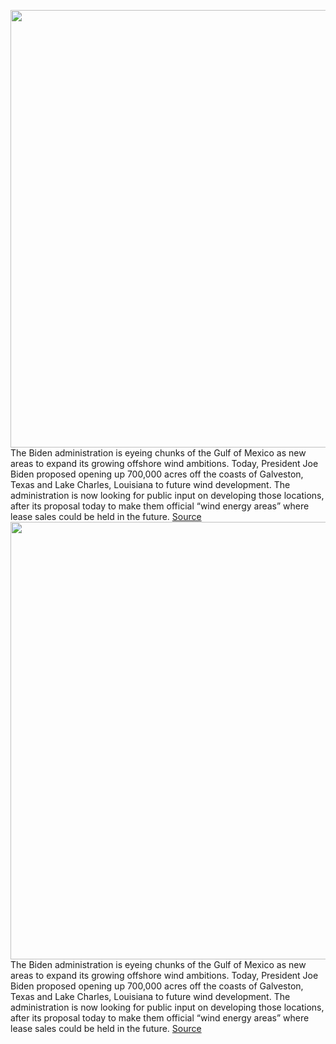 <img src='https://cdn.vox-cdn.com/thumbor/Skr98MQt6vi9mQ8mmmtBOX9of-4=/0x0:7466x4977/1200x800/filters:focal(3136x1892:4330x3086)/cdn.vox-cdn.com/uploads/chorus_image/image/71156304/1241482580.0.jpg' width='700px' /><br/>
The Biden administration is eyeing chunks of the Gulf of Mexico as new areas to expand its growing offshore wind ambitions. Today, President Joe Biden proposed opening up 700,000 acres off the coasts of Galveston, Texas and Lake Charles, Louisiana to future wind development. The administration is now looking for public input on developing those locations, after its proposal today to make them official “wind energy areas” where lease sales could be held in the future.
<a href='https://www.theverge.com/2022/7/20/23271267/offshore-wind-farms-gulf-of-mexico-joe-biden-clean-energy-climate-change'> Source <a/><img src='https://cdn.vox-cdn.com/thumbor/Skr98MQt6vi9mQ8mmmtBOX9of-4=/0x0:7466x4977/1200x800/filters:focal(3136x1892:4330x3086)/cdn.vox-cdn.com/uploads/chorus_image/image/71156304/1241482580.0.jpg' width='700px' /><br/>
The Biden administration is eyeing chunks of the Gulf of Mexico as new areas to expand its growing offshore wind ambitions. Today, President Joe Biden proposed opening up 700,000 acres off the coasts of Galveston, Texas and Lake Charles, Louisiana to future wind development. The administration is now looking for public input on developing those locations, after its proposal today to make them official “wind energy areas” where lease sales could be held in the future.
<a href='https://www.theverge.com/2022/7/20/23271267/offshore-wind-farms-gulf-of-mexico-joe-biden-clean-energy-climate-change'> Source <a/>